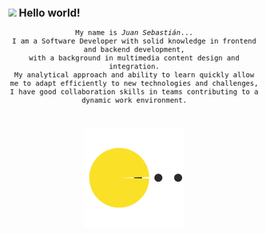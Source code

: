## <img src="https://raw.githubusercontent.com/alexnaiman/alexnaiman/master/resources/welcomeglitch.gif" width="50px" /> Hello world!

<p align="center" >
  <samp>
    My name is <em>Juan Sebastián</em>...
  <br/> I am a Software Developer with solid knowledge in frontend and backend development,
    <br/> with a background in multimedia content design and integration. 
      <br/> My analytical approach and ability to learn quickly allow me to adapt efficiently to new technologies and challenges,
          <br/> I have good collaboration skills in teams contributing to a dynamic work environment. 
  </samp>
  <br/>
  <br/>
  <br/>
</p>

<div align="center">
	<img src="https://raw.githubusercontent.com/Aniket965/Aniket965/master/pacman.svg?sanitize=true" width="200" height="200">
</div>
